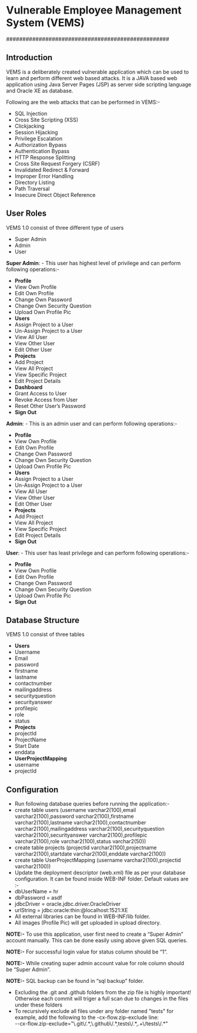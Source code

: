 # Vulnerable Employee Management System (VEMS)
##################################################

## Introduction
VEMS is a deliberately created vulnerable application which can be used to learn and perform different web based attacks. It is a JAVA based web application using Java Server Pages (JSP) as server side scripting language and Oracle XE as database. 

Following are the web attacks that can be performed in VEMS:-
* SQL Injection
* Cross Site Scripting (XSS)
* Clickjacking
* Session Hijacking
* Privilege Escalation 
* Authorization Bypass
* Authentication Bypass
* HTTP Response Splitting
* Cross Site Request Forgery (CSRF) 
* Invalidated Redirect & Forward
* Improper Error Handling
* Directory Listing
* Path Traversal
* Insecure Direct Object Reference


## User Roles 
VEMS 1.0 consist of three different type of users
* Super Admin
* Admin
* User

**Super Admin**: -  This user has highest level of privilege and can perform following operations:-

* **Profile**
 * View Own Profile
 * Edit Own Profile
 * Change Own Password
 * Change Own Security Question
 * Upload Own Profile Pic
* **Users**
 * Assign Project to a User
 * Un-Assign Project to a User
 * View All User
 * View Other User
 * Edit Other User
* **Projects**
 * Add Project 
 * View All Project
 * View Specific Project
 * Edit Project Details
* **Dashboard**
 * Grant Access to User
 * Revoke Access from User
 * Reset Other User’s Password 
* **Sign Out**

**Admin**: - This is an admin user and can perform following operations:-   
* **Profile**
 * View Own Profile
 * Edit Own Profile
 * Change Own Password
 * Change Own Security Question
 * Upload Own Profile Pic
* **Users**
 * Assign Project to a User
 * Un-Assign Project to a User
 * View All User
 * View Other User
 * Edit Other User
* **Projects**
 * Add Project 
 * View All Project
 * View Specific Project
 * Edit Project Details
* **Sign Out**

**User**: - This user has least privilege and can perform following operations:-    
* **Profile**
 * View Own Profile
 * Edit Own Profile
 * Change Own Password
 * Change Own Security Question
 * Upload Own Profile Pic
* **Sign Out**

## Database Structure
VEMS 1.0 consist of three tables
* **Users**
 * Username
 * Email
 * password
 * firstname 
 * lastname 
 * contactnumber
 * mailingaddress
 * securityquestion
 * securityanswer
 * profilepic
 * role
 * status
* **Projects**
 * projectId
 * ProjectName
 * Start Date
 * enddata
* **UserProjectMapping**
 * username
 * projectId

## Configuration
* Run following database queries before running the application:- 
 * create table users (username varchar2(100),email varchar2(100),password varchar2(100),firstname varchar2(100),lastname varchar2(100),contactnumber varchar2(100),mailingaddress varchar2(100),securityquestion varchar2(100),securityanswer varchar2(100),profilepic varchar2(100),role varchar2(100),status varchar2(50))
 * create table projects (projectid varchar2(100),projectname varchar2(100),startdate varchar2(100),enddate varchar2(100))
 * create table UserProjectMapping (username varchar2(100),projectid varchar2(100))
* Update the deployment descriptor (web.xml) file as per your database configuration. It can be found inside WEB-INF folder. Default values are :-  
 * dbUserName = hr
 * dbPassword = asdf
 * jdbcDriver = oracle.jdbc.driver.OracleDriver
 * urlString = jdbc:oracle:thin:@localhost:1521:XE
* All external libraries can be found in WEB-INF/lib folder.
* All images (Profile Pic) will get uploaded in upload directory.

**NOTE:-** To use this application, user first need to create a “Super Admin” account manually. This can be done easily using above given SQL queries. 

**NOTE:-**  For successful login value for status column should be “1”.

**NOTE:-** While creating super admin account value for role column should be “Super Admin”. 

**NOTE:-** SQL backup can be found in “sql backup” folder.






* Excluding the .git and .github folders from the zip file is highly important! Otherwise each commit will triger a full scan due to changes in the files under these folders
* To recursively exclude all files under any folder named "tests" for example, add the following to the -cx-flow.zip-exclude line:  
--cx-flow.zip-exclude="\\.git\\/.\*,\\.github\\/.\*,tests\\/.\*,.\+\\/tests\\/.\*"







